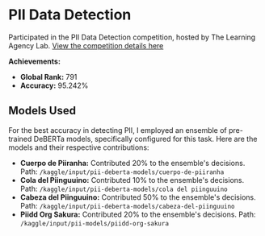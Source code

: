 # PII Data Detection

Participated in the PII Data Detection competition, hosted by The Learning Agency Lab. [View the competition details here](https://www.kaggle.com/competitions/pii-detection-removal-from-educational-data/data)

**Achievements:**
- **Global Rank:** 791
- **Accuracy:** 95.242%

## Models Used

For the best accuracy in detecting PII, I employed an ensemble of pre-trained DeBERTa models, specifically configured for this task. Here are the models and their respective contributions:

- **Cuerpo de Piiranha:** Contributed 20% to the ensemble's decisions. Path: `/kaggle/input/pii-deberta-models/cuerpo-de-piiranha`
- **Cola del Piinguuino:** Contributed 10% to the ensemble's decisions. Path: `/kaggle/input/pii-deberta-models/cola del piinguuino`
- **Cabeza del Piinguuino:** Contributed 50% to the ensemble's decisions. Path: `/kaggle/input/pii-deberta-models/cabeza-del-piinguuino`
- **Piidd Org Sakura:** Contributed 20% to the ensemble's decisions. Path: `/kaggle/input/pii-models/piidd-org-sakura`
